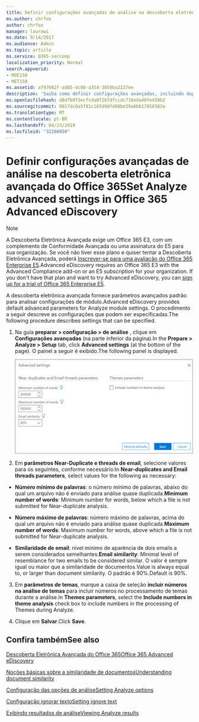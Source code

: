 ```yaml
---
title: Definir configurações avançadas de análise na descoberta eletrônica avançada do Office 365
ms.author: chrfox
author: chrfox
manager: laurawi
ms.date: 9/14/2017
ms.audience: Admin
ms.topic: article
ms.service: O365-seccomp
localization_priority: Normal
search.appverid:
- MOE150
- MET150
ms.assetid: a797682f-ad85-4c08-a354-3850ba2237ee
description: 'Saiba como definir configurações avançadas, incluindo duplicatas, threads de email e temas, para o processo de análise na descoberta eletrônica avançada do Office 365. '
ms.openlocfilehash: d8dfb9f3ecfcda0f267dfccdc716eda40fe450b2
ms.sourcegitcommit: 0017dc6a5f81c165d9dfd88be39a6bb17856582e
ms.translationtype: MT
ms.contentlocale: pt-BR
ms.lasthandoff: 04/23/2019
ms.locfileid: "32260850"
---
```

# <a name="set-analyze-advanced-settings-in-office-365-advanced-ediscovery"></a><span data-ttu-id="3603f-103">Definir configurações avançadas de análise na descoberta eletrônica avançada do Office 365</span><span class="sxs-lookup"><span data-stu-id="3603f-103">Set Analyze advanced settings in Office 365 Advanced eDiscovery</span></span>

> [!NOTE]
> <span data-ttu-id="3603f-p101">A Descoberta Eletrônica Avançada exige um Office 365 E3, com um complemento de Conformidade Avançada ou uma assinatura do E5 para sua organização. Se você não tiver esse plano e quiser tentar a Descoberta Eletrônica Avançada, poderá [Inscrever-se para uma avaliação do Office 365 Enterprise E5](https://go.microsoft.com/fwlink/p/?LinkID=698279).</span><span class="sxs-lookup"><span data-stu-id="3603f-p101">Advanced eDiscovery requires an Office 365 E3 with the Advanced Compliance add-on or an E5 subscription for your organization. If you don't have that plan and want to try Advanced eDiscovery, you can [sign up for a trial of Office 365 Enterprise E5](https://go.microsoft.com/fwlink/p/?LinkID=698279).</span></span> 
  
<span data-ttu-id="3603f-106">A descoberta eletrônica avançada fornece parâmetros avançados padrão para analisar configurações de módulo.</span><span class="sxs-lookup"><span data-stu-id="3603f-106">Advanced eDiscovery provides default advanced parameters for Analyze module settings.</span></span> <span data-ttu-id="3603f-107">O procedimento a seguir descreve as configurações que podem ser especificadas.</span><span class="sxs-lookup"><span data-stu-id="3603f-107">The following procedure describes settings that can be specified.</span></span>
  
1. <span data-ttu-id="3603f-108">Na guia **preparar \> configuração \> de análise** , clique em **Configurações avançadas** (na parte inferior da página).</span><span class="sxs-lookup"><span data-stu-id="3603f-108">In the **Prepare \> Analyze \> Setup** tab, click **Advanced settings** (at the bottom of the page).</span></span> <span data-ttu-id="3603f-109">O painel a seguir é exibido.</span><span class="sxs-lookup"><span data-stu-id="3603f-109">The following panel is displayed.</span></span> 
    
    ![Definir as configurações avançadas de análise](media/c9ea3017-e19a-456b-a742-c3d07121a3f6.png)
  
2. <span data-ttu-id="3603f-111">Em **parâmetros Near-Duplicate e threads de email**, selecione valores para os seguintes, conforme necessário:</span><span class="sxs-lookup"><span data-stu-id="3603f-111">In **Near-duplicates and Email threads parameters**, select values for the following as necessary:</span></span>
    
  - <span data-ttu-id="3603f-112">**Número mínimo de palavras**: o número mínimo de palavras, abaixo do qual um arquivo não é enviado para análise quase duplicada.</span><span class="sxs-lookup"><span data-stu-id="3603f-112">**Minimum number of words**: Minimum number for words, below which a file is not submitted for Near-duplicate analysis.</span></span> 
    
  - <span data-ttu-id="3603f-113">**Número máximo de palavras**: número máximo de palavras, acima do qual um arquivo não é enviado para análise quase duplicada.</span><span class="sxs-lookup"><span data-stu-id="3603f-113">**Maximum number of words**: Maximum number for words, above which a file is not submitted for Near-duplicate analysis.</span></span>
    
  - <span data-ttu-id="3603f-114">**Similaridade de email**: nível mínimo de aparência de dois emails a serem considerados semelhantes.</span><span class="sxs-lookup"><span data-stu-id="3603f-114">**Email similarity**: Minimal level of resemblance for two emails to be considered similar.</span></span> <span data-ttu-id="3603f-115">O valor é sempre igual ou maior que a similaridade de documentos.</span><span class="sxs-lookup"><span data-stu-id="3603f-115">Value is always equal to, or larger than document similarity.</span></span> <span data-ttu-id="3603f-116">O padrão é 90%.</span><span class="sxs-lookup"><span data-stu-id="3603f-116">Default is 90%.</span></span>
    
3. <span data-ttu-id="3603f-117">Em **parâmetros de temas**, marque a caixa de seleção **incluir números na análise de temas** para incluir números no processamento de temas durante a análise.</span><span class="sxs-lookup"><span data-stu-id="3603f-117">In **Themes parameters**, select the **Include numbers in theme analysis** check box to include numbers in the processing of Themes during Analyze.</span></span> 
    
4. <span data-ttu-id="3603f-118">Clique em **Salvar**.</span><span class="sxs-lookup"><span data-stu-id="3603f-118">Click **Save**.</span></span> 
    
## <a name="see-also"></a><span data-ttu-id="3603f-119">Confira também</span><span class="sxs-lookup"><span data-stu-id="3603f-119">See also</span></span>

[<span data-ttu-id="3603f-120">Descoberta Eletrônica Avançada do Office 365</span><span class="sxs-lookup"><span data-stu-id="3603f-120">Office 365 Advanced eDiscovery</span></span>](office-365-advanced-ediscovery.md)
  
[<span data-ttu-id="3603f-121">Noções básicas sobre a similaridade de documentos</span><span class="sxs-lookup"><span data-stu-id="3603f-121">Understanding document similarity</span></span>](understand-document-similarity-in-advanced-ediscovery.md)
  
[<span data-ttu-id="3603f-122">Configuração das opções de análise</span><span class="sxs-lookup"><span data-stu-id="3603f-122">Setting Analyze options</span></span>](set-analyze-options-in-advanced-ediscovery.md)
  
[<span data-ttu-id="3603f-123">Configuração ignorar texto</span><span class="sxs-lookup"><span data-stu-id="3603f-123">Setting ignore text</span></span>](set-ignore-text-in-advanced-ediscovery.md)
  
[<span data-ttu-id="3603f-124">Exibindo resultados de análise</span><span class="sxs-lookup"><span data-stu-id="3603f-124">Viewing Analyze results</span></span>](view-analyze-results-in-advanced-ediscovery.md)

